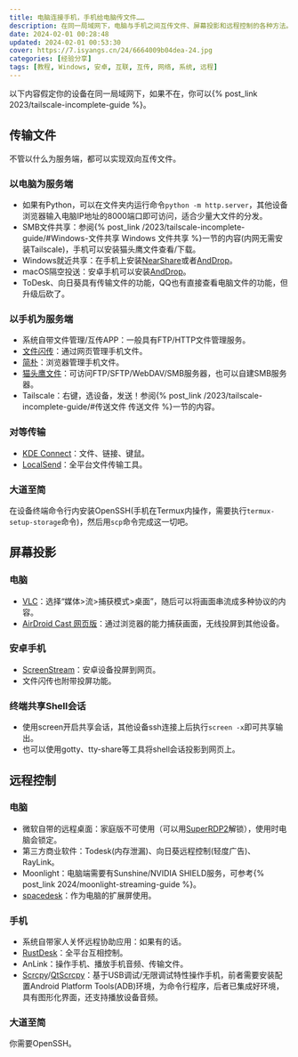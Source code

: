 ```yaml
---
title: 电脑连接手机，手机给电脑传文件……
description: 在同一局域网下，电脑与手机之间互传文件、屏幕投影和远程控制的各种方法。
date: 2024-02-01 00:28:48
updated: 2024-02-01 00:53:30
cover: https://7.isyangs.cn/24/6664009b04dea-24.jpg
categories: [经验分享]
tags: [教程, Windows, 安卓, 互联, 互传, 网络, 系统, 远程]
---
```


以下内容假定你的设备在同一局域网下，如果不在，你可以{% post_link 2023/tailscale-incomplete-guide %}。

## 传输文件

不管以什么为服务端，都可以实现双向互传文件。

### 以电脑为服务端

- 如果有Python，可以在文件夹内运行命令`python -m http.server`，其他设备浏览器输入电脑IP地址的8000端口即可访问，适合少量大文件的分发。
- SMB文件共享：参阅{% post_link /2023/tailscale-incomplete-guide/#Windows-文件共享 Windows 文件共享 %}一节的内容(内网无需安装Tailscale)，手机可以安装猫头鹰文件查看/下载。
- Windows就近共享：在手机上安装[NearShare](https://nearshare.shortdev.de/)或者[AndDrop](https://www.appinn.com/anddrop/)。
- macOS隔空投送：安卓手机可以安装[AndDrop](https://www.appinn.com/anddrop/)。
- ToDesk、向日葵具有传输文件的功能，QQ也有直接查看电脑文件的功能，但升级后砍了。

### 以手机为服务端

- 系统自带文件管理/互传APP：一般具有FTP/HTTP文件管理服务。
- [文件闪传](https://skyhacker2.github.io/blog/index.html?projects/%E6%96%87%E4%BB%B6%E9%97%AA%E4%BC%A0.md)：通过网页管理手机文件。
- [简朴](https://github.com/ismartcoding/plain-app/blob/main/README_zh_CN.md)：浏览器管理手机文件。
- [猫头鹰文件](https://www.skyjos.cn/owlfiles/)：可访问FTP/SFTP/WebDAV/SMB服务器，也可以自建SMB服务器。
- Tailscale：右键，选设备，发送！参阅{% post_link /2023/tailscale-incomplete-guide/#传送文件 传送文件 %}一节的内容。

### 对等传输

- [KDE Connect](https://kdeconnect.kde.org/)：文件、链接、键鼠。
- [LocalSend](https://localsend.org/)：全平台文件传输工具。

### 大道至简

在设备终端命令行内安装OpenSSH(手机在Termux内操作，需要执行`termux-setup-storage`命令)，然后用`scp`命令完成这一切吧。

## 屏幕投影

### 电脑

- [VLC](https://www.videolan.org/vlc/)：选择“媒体>流>捕获模式>桌面”，随后可以将画面串流成多种协议的内容。
- [AirDroid Cast 网页版](https://webcast.airdroid.com/home)：通过浏览器的能力捕获画面，无线投屏到其他设备。

### 安卓手机

- [ScreenStream](https://github.com/dkrivoruchko/ScreenStream)：安卓设备投屏到网页。
- 文件闪传也附带投屏功能。

### 终端共享Shell会话

- 使用screen开启共享会话，其他设备ssh连接上后执行`screen -x`即可共享输出。
- 也可以使用gotty、tty-share等工具将shell会话投影到网页上。

## 远程控制

### 电脑

- 微软自带的远程桌面：家庭版不可使用（可以用[SuperRDP2](https://github.com/anhkgg/SuperRDP)解锁），使用时电脑会锁定。
- 第三方商业软件：Todesk(内存泄漏)、向日葵远程控制(轻度广告)、RayLink。
- Moonlight：电脑端需要有Sunshine/NVIDIA SHIELD服务，可参考{% post_link 2024/moonlight-streaming-guide %}。
- [spacedesk](https://test.spacedesk.net/home)：作为电脑的扩展屏使用。

### 手机

- 系统自带家人关怀远程协助应用：如果有的话。
- [RustDesk](https://rustdesk.com/zh/)：全平台互相控制。
- AnLink：操作手机、播放手机音频、传输文件。
- [Scrcpy](https://github.com/Genymobile/scrcpy)/[QtScrcpy](https://github.com/barry-ran/QtScrcpy)：基于USB调试/无限调试特性操作手机，前者需要安装配置Android Platform Tools(ADB)环境，为命令行程序，后者已集成好环境，具有图形化界面，还支持播放设备音频。

### 大道至简

你需要OpenSSH。
